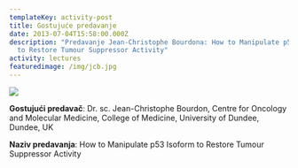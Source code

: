 ```yaml
---
templateKey: activity-post
title: Gostujuće predavanje
date: 2013-07-04T15:58:00.000Z
description: "Predavanje Jean-Christophe Bourdona: How to Manipulate p53 Isoform
  to Restore Tumour Suppressor Activity"
activity: lectures
featuredimage: /img/jcb.jpg
---
```

![](/img/jcb.jpg)

**Gostujući predavač**: Dr. sc. Jean-Christophe Bourdon, Centre for Oncology and Molecular Medicine, College of Medicine, University of Dundee, Dundee, UK


**Naziv predavanja**: How to Manipulate p53 Isoform to Restore Tumour Suppressor Activity